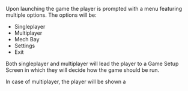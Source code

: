 Upon launching the game the player is prompted with a menu featuring multiple options. The options will be:

-  Singleplayer
-  Multiplayer
-  Mech Bay
-  Settings
-  Exit

Both singleplayer and multiplayer will lead the player to a Game Setup Screen in which they will decide how the game should be run.

In case of multiplayer, the player will be shown a